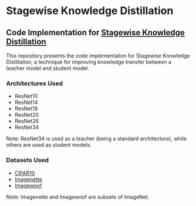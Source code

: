 # Stagewise Knowledge Distillation

## Code Implementation for [Stagewise Knowledge Distillation](https://arxiv.org/abs/1911.06786)
This repository presents the code implementation for Stagewise Knowledge Distillation, a technique for improving knowledge transfer between a teacher model and student model.

### Architectures Used
- ResNet10
- ResNet14
- ResNet18
- ResNet20
- ResNet26
- ResNet34

Note: ResNet34 is used as a teacher (being a standard architecture), while others are used as student models.

### Datasets Used
- [CIFAR10](https://www.cs.toronto.edu/~kriz/cifar.html)
- [Imagenette](https://github.com/fastai/imagenette)
- [Imagewoof](https://github.com/fastai/imagenette)

Note: Imagenette and Imagewoof are subsets of ImageNet.
